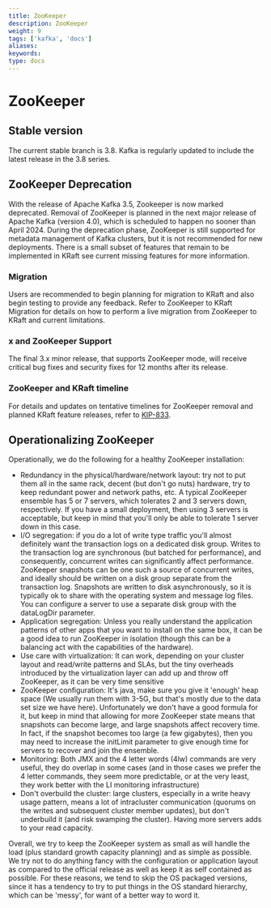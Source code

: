 ```yaml
---
title: ZooKeeper
description: ZooKeeper
weight: 9
tags: ['kafka', 'docs']
aliases: 
keywords: 
type: docs
---
```


# ZooKeeper

## Stable version

The current stable branch is 3.8. Kafka is regularly updated to include the latest release in the 3.8 series. 

## ZooKeeper Deprecation

With the release of Apache Kafka 3.5, Zookeeper is now marked deprecated. Removal of ZooKeeper is planned in the next major release of Apache Kafka (version 4.0), which is scheduled to happen no sooner than April 2024. During the deprecation phase, ZooKeeper is still supported for metadata management of Kafka clusters, but it is not recommended for new deployments. There is a small subset of features that remain to be implemented in KRaft see current missing features for more information.

### Migration

Users are recommended to begin planning for migration to KRaft and also begin testing to provide any feedback. Refer to ZooKeeper to KRaft Migration for details on how to perform a live migration from ZooKeeper to KRaft and current limitations.

### x and ZooKeeper Support

The final 3.x minor release, that supports ZooKeeper mode, will receive critical bug fixes and security fixes for 12 months after its release.

### ZooKeeper and KRaft timeline

For details and updates on tentative timelines for ZooKeeper removal and planned KRaft feature releases, refer to [KIP-833](https://cwiki.apache.org/confluence/display/KAFKA/KIP-833%3A+Mark+KRaft+as+Production+Ready).

## Operationalizing ZooKeeper

Operationally, we do the following for a healthy ZooKeeper installation: 

  * Redundancy in the physical/hardware/network layout: try not to put them all in the same rack, decent (but don't go nuts) hardware, try to keep redundant power and network paths, etc. A typical ZooKeeper ensemble has 5 or 7 servers, which tolerates 2 and 3 servers down, respectively. If you have a small deployment, then using 3 servers is acceptable, but keep in mind that you'll only be able to tolerate 1 server down in this case. 
  * I/O segregation: if you do a lot of write type traffic you'll almost definitely want the transaction logs on a dedicated disk group. Writes to the transaction log are synchronous (but batched for performance), and consequently, concurrent writes can significantly affect performance. ZooKeeper snapshots can be one such a source of concurrent writes, and ideally should be written on a disk group separate from the transaction log. Snapshots are written to disk asynchronously, so it is typically ok to share with the operating system and message log files. You can configure a server to use a separate disk group with the dataLogDir parameter.
  * Application segregation: Unless you really understand the application patterns of other apps that you want to install on the same box, it can be a good idea to run ZooKeeper in isolation (though this can be a balancing act with the capabilities of the hardware).
  * Use care with virtualization: It can work, depending on your cluster layout and read/write patterns and SLAs, but the tiny overheads introduced by the virtualization layer can add up and throw off ZooKeeper, as it can be very time sensitive
  * ZooKeeper configuration: It's java, make sure you give it 'enough' heap space (We usually run them with 3-5G, but that's mostly due to the data set size we have here). Unfortunately we don't have a good formula for it, but keep in mind that allowing for more ZooKeeper state means that snapshots can become large, and large snapshots affect recovery time. In fact, if the snapshot becomes too large (a few gigabytes), then you may need to increase the initLimit parameter to give enough time for servers to recover and join the ensemble.
  * Monitoring: Both JMX and the 4 letter words (4lw) commands are very useful, they do overlap in some cases (and in those cases we prefer the 4 letter commands, they seem more predictable, or at the very least, they work better with the LI monitoring infrastructure)
  * Don't overbuild the cluster: large clusters, especially in a write heavy usage pattern, means a lot of intracluster communication (quorums on the writes and subsequent cluster member updates), but don't underbuild it (and risk swamping the cluster). Having more servers adds to your read capacity.

Overall, we try to keep the ZooKeeper system as small as will handle the load (plus standard growth capacity planning) and as simple as possible. We try not to do anything fancy with the configuration or application layout as compared to the official release as well as keep it as self contained as possible. For these reasons, we tend to skip the OS packaged versions, since it has a tendency to try to put things in the OS standard hierarchy, which can be 'messy', for want of a better way to word it. 
